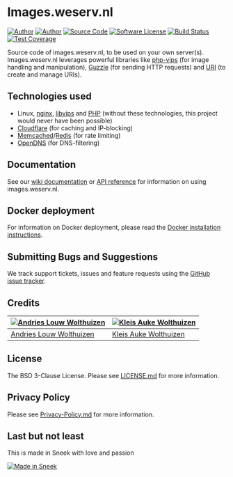 # Images.weserv.nl

[![Author](https://img.shields.io/badge/author-andrieslouw-blue.svg)](https://github.com/andrieslouw)
[![Author](https://img.shields.io/badge/author-kleisauke-blue.svg)](https://github.com/kleisauke)
[![Source Code](https://img.shields.io/badge/source-andrieslouw/imagesweserv-blue.svg)](https://github.com/andrieslouw/imagesweserv)
[![Software License](https://img.shields.io/badge/license-BSD3-brightgreen.svg)](https://opensource.org/licenses/BSD-3-Clause)
[![Build Status](https://travis-ci.org/andrieslouw/imagesweserv.svg?branch=3.x)](https://travis-ci.org/andrieslouw/imagesweserv)
[![Test Coverage](https://codeclimate.com/github/andrieslouw/imagesweserv/badges/coverage.svg)](https://codeclimate.com/github/andrieslouw/imagesweserv/coverage)

Source code of images.weserv.nl, to be used on your own server(s). Images.weserv.nl leverages powerful libraries like [php-vips](https://github.com/jcupitt/php-vips) (for image handling and manipulation), [Guzzle](https://github.com/guzzle/guzzle) (for sending HTTP requests) and [URI](https://github.com/thephpleague/uri) (to create and manage URIs).

## Technologies used

- Linux, [nginx](https://github.com/nginx/nginx), [libvips](https://github.com/jcupitt/libvips) and [PHP](https://github.com/php/php-src) (without these technologies, this project would never have been possible)
- [Cloudflare](https://www.cloudflare.com/) (for caching and IP-blocking)
- [Memcached](https://github.com/memcached/memcached)/[Redis](https://github.com/antirez/redis) (for rate limiting)
- [OpenDNS](https://www.opendns.com/) (for DNS-filtering)

## Documentation

See our [wiki documentation](https://github.com/andrieslouw/imagesweserv/wiki) or [API reference](https://images.weserv.nl/) for information on using images.weserv.nl.

## Docker deployment

For information on Docker deployment, please read the [Docker installation instructions](DOCKER.md).

## Submitting Bugs and Suggestions

We track support tickets, issues and feature requests using the [GitHub issue tracker](https://github.com/andrieslouw/imagesweserv/issues).

## Credits
[![Andries Louw Wolthuizen](https://avatars2.githubusercontent.com/u/11487455?v=3&s=120)](https://github.com/andrieslouw) | [![Kleis Auke Wolthuizen](https://avatars2.githubusercontent.com/u/12746591?v=3&s=120)](https://github.com/kleisauke)
------------- | -------------
[Andries Louw Wolthuizen](https://github.com/andrieslouw) | [Kleis Auke Wolthuizen](https://github.com/kleisauke)

## License

The BSD 3-Clause License. Please see [LICENSE.md](https://github.com/andrieslouw/imagesweserv/blob/3.x/LICENSE.md) for more information.

## Privacy Policy

Please see [Privacy-Policy.md](https://github.com/andrieslouw/imagesweserv/blob/3.x/Privacy-Policy.md) for more information.

## Last but not least
This is made in Sneek with love and passion

[![Made in Sneek](https://kleisauke.nl/made-in-sneek-resized.png)](https://en.wikipedia.org/wiki/Sneek)
